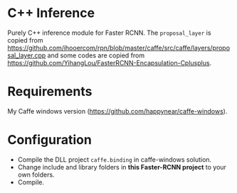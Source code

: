 # C++ Inference

Purely C++ inference module for Faster RCNN. The `proposal_layer` is copied from https://github.com/ihooercom/rpn/blob/master/caffe/src/caffe/layers/proposal_layer.cpp 
and some codes are copied from https://github.com/YihangLou/FasterRCNN-Encapsulation-Cplusplus.

# Requirements

My Caffe windows version (https://github.com/happynear/caffe-windows). 

# Configuration

 - Compile the DLL project `caffe.binding` in caffe-windows solution.
 - Change include and library folders in **this Faster-RCNN project** to your own folders.
 - Compile.
